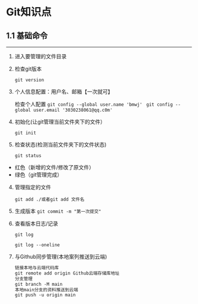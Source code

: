 # Git知识点

## 1.1 基础命令

---

1. 进入要管理的文件目录
2. 检查git版本

   `git version`
3. 个人信息配置：用户名、邮箱【一次就可】

   检查个人配置
   `git config --global user.name 'bmwj' `
   `git config --global user.email '3030238061@qq.c0m'`
4. 初始化(让git管理当前文件夹下的文件）

   `git init`
5. 检查状态(检测当前文件夹下的文件状态)

   `git status`

* 红色（新增的文件/修改了原文件）
* 绿色（git管理完成）

4. 管理指定的文件

   `git add ./或者git add 文件名`
5. 生成版本
   `git commit -m "第一次提交"`
6. 查看版本日志/记录

   `git log`

   `git log --oneline`
7. 与Github同步管理(本地案列推送到云端)

   ```markdown
   链接本地与云端代码库
   git remote add origin Github云端存储库地址
   分支管理
   git branch -M main
   本地main分支的资料推送到云端
   git push -u origin main
   ```
